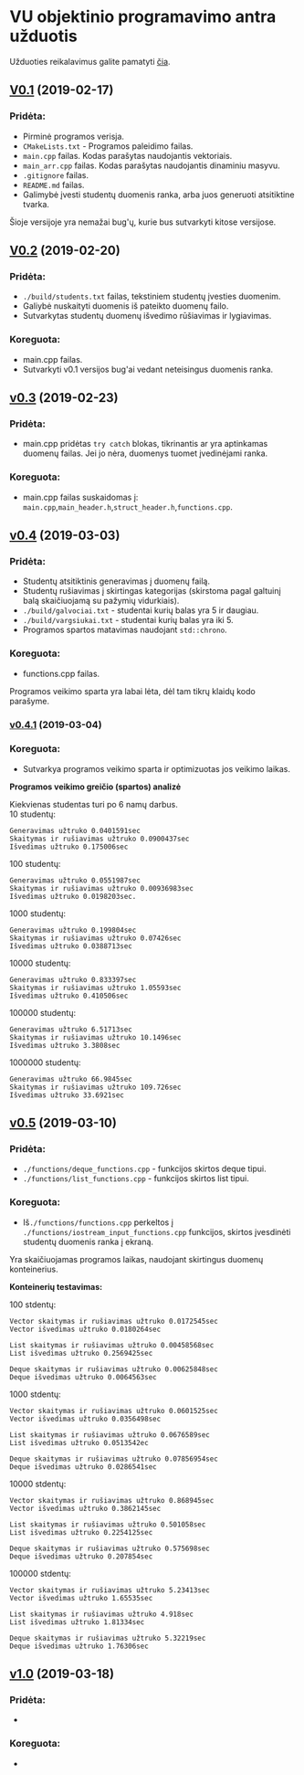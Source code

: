# VU objektinio programavimo antra užduotis

Užduoties reikalavimus galite pamatyti [čia](https://github.com/objprog/paskaitos2019/wiki/2-oji-u%C5%BEduotis).
## [V0.1](https://github.com/rokas28/VUobjprog2/releases/tag/v0.1) (2019-02-17)
### Pridėta:
- Pirminė programos verisja.
-	`CMakeLists.txt` - Programos paleidimo failas.
- `main.cpp` failas. Kodas parašytas naudojantis vektoriais.
- `main_arr.cpp` failas. Kodas parašytas naudojantis dinaminiu masyvu.
- `.gitignore` failas.
- `README.md` failas.
- Galimybė įvesti studentų duomenis ranka, arba juos generuoti atsitiktine tvarka.

Šioje versijoje yra nemažai bug'ų, kurie bus sutvarkyti kitose versijose.

## [V0.2](https://github.com/rokas28/VUobjprog2/releases/tag/v0.2) (2019-02-20)

### Pridėta:
- `./build/students.txt` failas, tekstiniem studentų įvesties duomenim.
- Galiybė nuskaityti duomenis iš pateikto duomenų failo.
- Sutvarkytas studentų duomenų išvedimo rūšiavimas ir lygiavimas.

### Koreguota:
- main.cpp failas.
- Sutvarkyti v0.1 versijos bug'ai vedant neteisingus duomenis ranka.

## [v0.3](https://github.com/rokas28/VUobjprog2/releases/tag/v0.3) (2019-02-23)

### Pridėta:
- main.cpp pridėtas `try catch` blokas, tikrinantis ar yra aptinkamas duomenų failas. Jei jo nėra, duomenys tuomet įvedinėjami ranka.

### Koreguota:
- main.cpp failas suskaidomas į: `main.cpp`,`main_header.h`,`struct_header.h`,`functions.cpp`.

## [v0.4](https://github.com/rokas28/VUobjprog2/releases/tag/v0.4) (2019-03-03)

### Pridėta:
- Studentų atsitiktinis generavimas į duomenų failą.
- Studentų rušiavimas į skirtingas kategorijas (skirstoma pagal galtuinį balą skaičiuojamą su pažymių vidurkiais).
- `./build/galvociai.txt` - studentai kurių balas yra 5 ir daugiau.
- `./build/vargsiukai.txt` - studentai kurių balas yra iki 5.
- Programos spartos matavimas naudojant `std::chrono`.

### Koreguota:
- functions.cpp failas. 

Programos veikimo sparta yra labai lėta, dėl tam tikrų klaidų kodo parašyme.

### [v0.4.1](https://github.com/rokas28/VUobjprog2/releases/tag/v0.4.1) (2019-03-04)

### Koreguota:
- Sutvarkya programos veikimo sparta ir optimizuotas jos veikimo laikas.

**Programos veikimo greičio (spartos) analizė**  

Kiekvienas studentas turi po 6 namų darbus.  
10 studentų:
```
Generavimas užtruko 0.0401591sec  
Skaitymas ir rušiavimas užtruko 0.0900437sec  
Išvedimas užtruko 0.175006sec  
```
100 studentų:  
```
Generavimas užtruko 0.0551987sec  
Skaitymas ir rušiavimas užtruko 0.00936983sec  
Išvedimas užtruko 0.0198203sec.  
```
1000 studentų:  
```
Generavimas užtruko 0.199804sec  
Skaitymas ir rušiavimas užtruko 0.07426sec  
Išvedimas užtruko 0.0388713sec  
```
10000 studentų:  
```
Generavimas užtruko 0.833397sec  
Skaitymas ir rušiavimas užtruko 1.05593sec  
Išvedimas užtruko 0.410506sec  
```
100000 studentų:  
```
Generavimas užtruko 6.51713sec  
Skaitymas ir rušiavimas užtruko 10.1496sec  
Išvedimas užtruko 3.3808sec  
```
1000000 studentų:  
```
Generavimas užtruko 66.9845sec  
Skaitymas ir rušiavimas užtruko 109.726sec  
Išvedimas užtruko 33.6921sec  
```
## [v0.5](https://github.com/rokas28/VUobjprog2/releases/tag/v0.5) (2019-03-10)

### Pridėta:
- `./functions/deque_functions.cpp` - funkcijos skirtos deque tipui.  
- `./functions/list_functions.cpp` - funkcijos skirtos list tipui.

### Koreguota:
- Iš`./functions/functions.cpp` perkeltos į `./functions/iostream_input_functions.cpp` funkcijos, skirtos įvesdinėti studentų duomenis ranka į ekraną.

Yra skaičiuojamas programos laikas, naudojant skirtingus duomenų konteinerius.

**Konteinerių testavimas:**

100 stdentų:  
```
Vector skaitymas ir rušiavimas užtruko 0.0172545sec
Vector išvedimas užtruko 0.0180264sec

List skaitymas ir rušiavimas užtruko 0.00458568sec
List išvedimas užtruko 0.2569425sec

Deque skaitymas ir rušiavimas užtruko 0.00625848sec
Deque išvedimas užtruko 0.0064563sec
```
1000 stdentų:  
```
Vector skaitymas ir rušiavimas užtruko 0.0601525sec
Vector išvedimas užtruko 0.0356498sec

List skaitymas ir rušiavimas užtruko 0.0676589sec
List išvedimas užtruko 0.0513542ec

Deque skaitymas ir rušiavimas užtruko 0.07856954sec
Deque išvedimas užtruko 0.0286541sec
```
10000 stdentų:  
```
Vector skaitymas ir rušiavimas užtruko 0.868945sec
Vector išvedimas užtruko 0.3862145sec

List skaitymas ir rušiavimas užtruko 0.501058sec
List išvedimas užtruko 0.2254125sec

Deque skaitymas ir rušiavimas užtruko 0.575698sec
Deque išvedimas užtruko 0.207854sec
```
100000 stdentų:  
```
Vector skaitymas ir rušiavimas užtruko 5.23413sec
Vector išvedimas užtruko 1.65535sec

List skaitymas ir rušiavimas užtruko 4.918sec
List išvedimas užtruko 1.81334sec

Deque skaitymas ir rušiavimas užtruko 5.32219sec
Deque išvedimas užtruko 1.76306sec
```

## [v1.0](https://github.com/rokas28/VUobjprog2/releases/tag/v1.0) (2019-03-18)

### Pridėta:
-

### Koreguota:
- 
